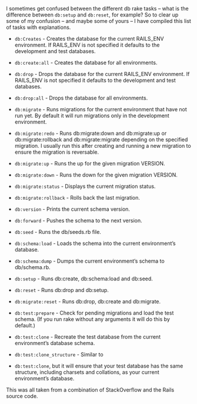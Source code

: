 I sometimes get confused between the different db rake tasks – what is the difference between ```db:setup``` and ```db:reset```, for example? So to clear up some of my confusion – and maybe some of yours – I have compiled this list of tasks with explanations.

* ```db:Creates``` - Creates the database for the current RAILS_ENV environment. If RAILS_ENV is not specified it defaults to the development and test databases.

* ```db:create:all``` - Creates the database for all environments.

* ```db:drop``` - Drops the database for the current RAILS_ENV environment. If RAILS_ENV is not specified it defaults to the development and test databases.

* ```db:drop:all``` - Drops the database for all environments.

* ```db:migrate``` - Runs migrations for the current environment that have not run yet. By default it will run migrations only in the development environment.

* ```db:migrate:redo``` - Runs db:migrate:down and db:migrate:up or db:migrate:rollback and db:migrate:migrate depending on the specified migration. I usually run this after creating and running a new migration to ensure the migration is reversable.

* ```db:migrate:up``` - Runs the up for the given migration VERSION.

* ```db:migrate:down``` - Runs the down for the given migration VERSION.

* ```db:migrate:status``` - Displays the current migration status.

* ```db:migrate:rollback``` - Rolls back the last migration.

* ```db:version``` - Prints the current schema version.

* ```db:forward``` - Pushes the schema to the next version.

* ```db:seed``` - Runs the db/seeds.rb file.

* ```db:schema:load``` - Loads the schema into the current environment’s database.

* ```db:schema:dump``` - Dumps the current environment’s schema to db/schema.rb.

* ```db:setup``` - Runs db:create, db:schema:load and db:seed.

* ```db:reset``` - Runs db:drop and db:setup.

* ```db:migrate:reset``` - Runs db:drop, db:create and db:migrate.

* ```db:test:prepare``` - Check for pending migrations and load the test schema. (If you run rake without any arguments it will do this by default.)

* ```db:test:clone``` - Recreate the test database from the current environment’s database schema.

* ```db:test:clone_structure``` - Similar to

* ```db:test:clone```, but it will ensure that your test database has the same structure, including charsets and collations, as your current environment’s database.

This was all taken from a combination of StackOverflow and the Rails source code.
